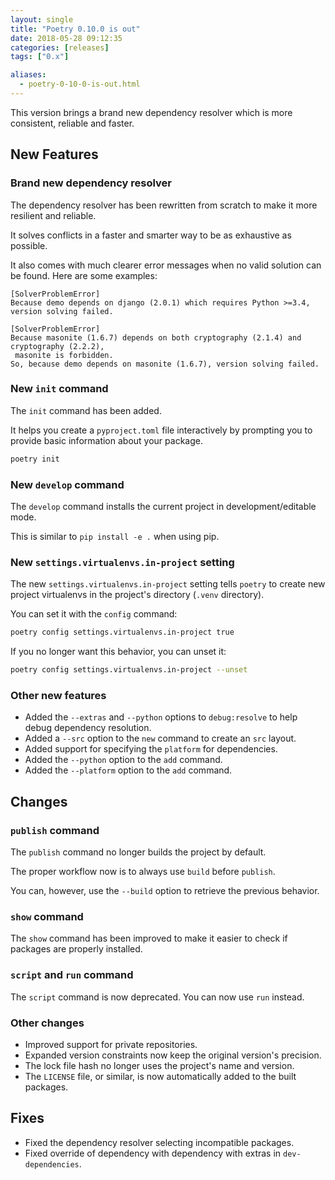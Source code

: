 ```yaml
---
layout: single
title: "Poetry 0.10.0 is out"
date: 2018-05-28 09:12:35
categories: [releases]
tags: ["0.x"]

aliases:
  - poetry-0-10-0-is-out.html
---
```


This version brings a brand new dependency resolver which is more consistent, reliable and faster.

## New Features

### Brand new dependency resolver

The dependency resolver has been rewritten from scratch to make it more resilient and reliable.

It solves conflicts in a faster and smarter way to be as exhaustive as possible.

It also comes with much clearer error messages when no valid solution can be found. Here are some examples:

```text
[SolverProblemError]
Because demo depends on django (2.0.1) which requires Python >=3.4,
version solving failed.
```

```text
[SolverProblemError]
Because masonite (1.6.7) depends on both cryptography (2.1.4) and cryptography (2.2.2),
 masonite is forbidden.
So, because demo depends on masonite (1.6.7), version solving failed.
```

### New `init` command

The `init` command has been added.

It helps you create a `pyproject.toml` file interactively by prompting you to provide basic information about your package.

```bash
poetry init
```

### New `develop` command

The `develop` command installs the current project in development/editable mode.

This is similar to `pip install -e .` when using pip.

### New `settings.virtualenvs.in-project` setting

The new `settings.virtualenvs.in-project` setting tells `poetry` to
create new project virtualenvs in the project's directory (`.venv` directory).

You can set it with the `config` command:

```bash
poetry config settings.virtualenvs.in-project true
```

If you no longer want this behavior, you can unset it:

```bash
poetry config settings.virtualenvs.in-project --unset
```

### Other new features

- Added the `--extras` and `--python` options to `debug:resolve` to help debug dependency resolution.
- Added a `--src` option to the `new` command to create an `src` layout.
- Added support for specifying the `platform` for dependencies.
- Added the `--python` option to the `add` command.
- Added the `--platform` option to the `add` command.

## Changes

### `publish` command

The `publish` command no longer builds the project by default.

The proper workflow now is to always use `build` before `publish`.

You can, however, use the `--build` option to retrieve the previous behavior.

### `show` command

The `show` command has been improved to make it easier to check if
packages are properly installed.

### `script` and `run` command

The `script` command is now deprecated. You can now use `run` instead.

### Other changes

- Improved support for private repositories.
- Expanded version constraints now keep the original version's precision.
- The lock file hash no longer uses the project's name and version.
- The `LICENSE` file, or similar, is now automatically added to the built packages.

## Fixes

- Fixed the dependency resolver selecting incompatible packages.
- Fixed override of dependency with dependency with extras in `dev-dependencies`.
